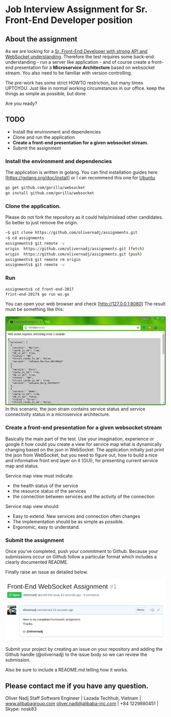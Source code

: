 # Job Interview Assignment for Sr. Front-End Developer position

## About the assignment
As we are looking for a [Sr. Front-End Developer with strong API and WebSocket understanding](https://www.lazada.com/career-description/?id=37807). Therefore the test requires some back-end understanding - run a server like application - and of course create a front-end presentation for a **Microservice Architecture** based on websocket stream. 
You also need to be familiar with version controlling. 

The pre-work has some strict HOWTO restriction, but many times UPTOYOU. Just like in normal working circumstances in our office. keep the things as simple as possible, but done.

Are you ready?

## TODO
 - Install the environment and dependencies
 - Clone and run the application
 - **Create a front-end presentation for a given websocket stream.**
 - Submit the assignment

### Install the environment and dependencies
The application is written in golang. You can find installation guides here [https://golang.org/doc/install] or I can recommend this one for [Ubuntu][Ubuntu].
```sh
go get github.com/gorilla/websocket
go install github.com/gorilla/websocket
```

### Clone the application.
Please do not fork the repository as it could help/mislead other candidates. So better to just remove the origin.

```sh
~$ git clone https://github.com/olivernadj/assignments.git
~$ cd assignments
assignments$ git remote -v
origin  https://github.com/olivernadj/assignments.git (fetch)
origin  https://github.com/olivernadj/assignments.git (push)
assignments$ git remote rm origin
assignments$ git remote -v
```

### Run
```
assignments$ cd front-end-2017
frint-end-2017$ go run ws.go
```
You can open your web browser and check [http://127.0.0.1:8080]
The result must be something like this:

![Browser view](./static/browser-view-ok.png "Browser view")
In this scenario, the json stram contains service status and service connectivity status in a microservice architecture. 


### Create a front-end presentation for a given websocket stream
Basically the main part of the test.
Use your imagination, experience or google it how could you create a view for service map what is dynamically changing based on the json in WebSocket.
The application initially just print the json from WebSocket, but you need to figure out, how to build a nice and informative front end layer on it (GUI), for presenting current service map and status.

Service map view must indicate:
 - the health status of the service
 - the resource status of the services
 - the connection between services and the activity of the connection

Service map view should:
 - Easy to extend. New services and connection often changes
 - The implementation should be as simple as possible.
 - Ergonomic, easy to understand.


### Submit the assignment
Once you’ve completed, push your commitment to Github. Because your submissions occur on Github follow a particular format which includes a clearly documented README.

Finally raise an issue as detailed below.

![Github issue example](./static/websocket-issue-raised.png "Github issue example")

Submit your project by creating an issue on your repository and adding the Github handle (@olivernadj) to the issue body so we can review the submission.

Also be sure to include a README.md telling how it works.

## Please contact me if you have any question.

Oliver Nadj
Staff Software Engineer | Lazada Techhub, Vietnam | www.alibabagroup.com
oliver.nadj@alibaba-inc.com | +84 1229880451 |  Skype: nosk83 


[//]: # (These are reference links used in the body of this note and get stripped out when the markdown processor does its job. There is no need to format nicely because it shouldn't be seen. Thanks SO - http://stackoverflow.com/questions/4823468/store-comments-in-markdown-syntax)

  [Ubuntu]: <https://www.digitalocean.com/community/tutorials/how-to-install-go-1-6-on-ubuntu-16-04>
